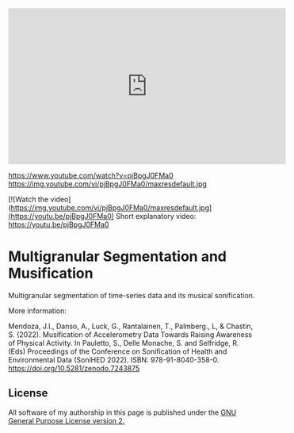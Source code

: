 <iframe width="560" height="315" src="https://www.youtube.com/embed/pjBpgJ0FMa0" frameborder="0" allow="autoplay; encrypted-media" allowfullscreen></iframe>

https://www.youtube.com/watch?v=pjBpgJ0FMa0
https://img.youtube.com/vi/pjBpgJ0FMa0/maxresdefault.jpg


[![Watch the video](https://img.youtube.com/vi/pjBpgJ0FMa0/maxresdefault.jpg](https://youtu.be/pjBpgJ0FMa0)
Short explanatory video: <a href="https://youtu.be/pjBpgJ0FMa0">https://youtu.be/pjBpgJ0FMa0</a>

# Multigranular Segmentation and Musification

Multigranular segmentation of time-series data and its musical sonification.

More information:

Mendoza, J.I., Danso, A., Luck, G., Rantalainen, T., Palmberg., L, & Chastin, S. (2022). Musification of Accelerometry Data Towards Raising Awareness of Physical Activity. In Pauletto, S., Delle Monache, S. and Selfridge, R. (Eds) Proceedings of the Conference on Sonification of Health and Environmental Data (SoniHED 2022). ISBN: 978-91-8040-358-0. https://doi.org/10.5281/zenodo.7243875

## License
All software of my authorship in this page is published under the <a href="https://www.gnu.org/licenses/old-licenses/gpl-2.0.en.html">GNU General Purpose License version 2.</a>
